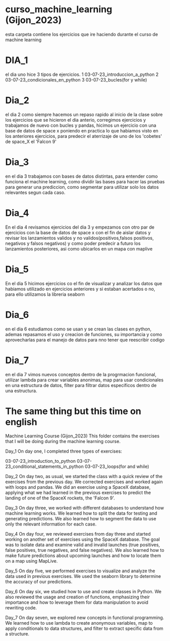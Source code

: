 # curso_machine_learning (Gijon_2023)

esta carpeta contiene los ejercicios que ire haciendo durante el curso de machine learning

# DIA_1

el dia uno hice 3 tipos de ejercicios.
  1 03-07-23_introduccion_a_python
  2 03-07-23_condicionales_en_python
  3 03-07-23_bucles(for y while)


# Dia_2
el dia 2 como siempre hacemos un repaso rapido al inicio de la clase sobre los ejercicios que se hicieron el dia anterio, corregimos ejercicios y trabajamos de nuevo con bucles y pandas, hicimos un ejercicio con una base de datos de space x poniendo en practica lo que habiamos visto en los anteriores ejercicios, para predecir el aterrizaje de uno de los 'cobetes' de space_X el 'Falcon 9'

# Dia_3
en el dia 3 trabajamos con bases de datos distintas, para entender como funciona el machine learning, como dividir las bases para hacer las pruebas para generar una prediccion, como segmentar para utilizar solo los datos relevantes segun cada caso.

# Dia_4
En el dia 4 revisamos ejercicios del dia 3 y empezamos con otro par de ejercicios con la base de datos de space x con el fin de aislar datos y revisar los lanzamientos validos y no validos(positivos,falsos positivos, negativos y falsos negativos) y como poder predecir a futuro los lanzamientos posteriores, asi como ubicarlos en un mapa con maplive

# Dia_5
En el dia 5 hicimos ejercicios co  el fin de visualizar y analizar los datos que habiamos utilizado en ejercicios anteriores y si estaban acertados o no, para ello utilizamos la libreria seaborn  

# Dia_6
en el dia 6 estudiamos como se usan y se crean las clases en python, ademas repasamos el uso y creacion de funciones, su importancia y como aprovecharlas para el manejo de datos para nno tener que reescribir codigo

# Dia_7
en el dia 7 vimos nuevos conceptos dentro de la progrmacion funcional, utilizar lambda para crear variables anonimas, map para usar condicionales en una estructura de datos, filter para filtrar datos especificos dentro de una estructura.


# The same thing but this time on english
Machine Learning Course (Gijon_2023)
This folder contains the exercises that I will be doing during the machine learning course.

Day_1
On day one, I completed three types of exercises:

03-07-23_introduction_to_python
03-07-23_conditional_statements_in_python
03-07-23_loops(for and while)

Day_2
On day two, as usual, we started the class with a quick review of the exercises from the previous day.
We corrected exercises and worked again with loops and pandas. We did an exercise using a SpaceX database,
applying what we had learned in the previous exercises to predict the landing of one of the SpaceX rockets, the 'Falcon 9'.

Day_3
On day three, we worked with different databases to understand how machine learning works.
We learned how to split the data for testing and generating predictions.
We also learned how to segment the data to use only the relevant information for each case.

Day_4
On day four, we reviewed exercises from day three and started working on another set of exercises using the SpaceX database. 
The goal was to isolate data and examine valid and invalid launches (true positives, false positives, true negatives, and false negatives).
We also learned how to make future predictions about upcoming launches and how to locate them on a map using MapLive.

Day_5
On day five, we performed exercises to visualize and analyze the data used in previous exercises.
We used the seaborn library to determine the accuracy of our predictions.

Day_6
On day six, we studied how to use and create classes in Python. We also reviewed the usage and creation of functions,
emphasizing their importance and how to leverage them for data manipulation to avoid rewriting code.

Day_7
On day seven, we explored new concepts in functional programming. We learned how to use lambda to create anonymous variables,
map to apply conditionals to data structures, and filter to extract specific data from a structure.
